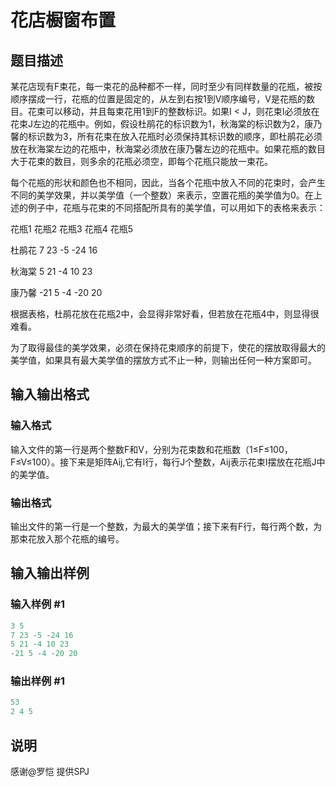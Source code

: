 # 花店橱窗布置

## 题目描述

某花店现有F束花，每一束花的品种都不一样，同时至少有同样数量的花瓶，被按顺序摆成一行，花瓶的位置是固定的，从左到右按1到V顺序编号，V是花瓶的数目。花束可以移动，并且每束花用1到F的整数标识。如果I < J，则花束I必须放在花束J左边的花瓶中。例如，假设杜鹃花的标识数为1，秋海棠的标识数为2，康乃馨的标识数为3，所有花束在放入花瓶时必须保持其标识数的顺序，即杜鹃花必须放在秋海棠左边的花瓶中，秋海棠必须放在康乃馨左边的花瓶中。如果花瓶的数目大于花束的数目，则多余的花瓶必须空，即每个花瓶只能放一束花。

每个花瓶的形状和颜色也不相同，因此，当各个花瓶中放入不同的花束时，会产生不同的美学效果，并以美学值（一个整数）来表示，空置花瓶的美学值为0。在上述的例子中，花瓶与花束的不同搭配所具有的美学值，可以用如下的表格来表示：

花瓶1 花瓶2 花瓶3 花瓶4 花瓶5

杜鹃花 7 23 -5 -24 16

秋海棠 5 21 -4 10 23

康乃馨 -21 5 -4 -20 20

根据表格，杜鹃花放在花瓶2中，会显得非常好看，但若放在花瓶4中，则显得很难看。

为了取得最佳的美学效果，必须在保持花束顺序的前提下，使花的摆放取得最大的美学值，如果具有最大美学值的摆放方式不止一种，则输出任何一种方案即可。

## 输入输出格式

### 输入格式

输入文件的第一行是两个整数F和V，分别为花束数和花瓶数（1≤F≤100，F≤V≤100）。接下来是矩阵Aij,它有I行，每行J个整数，Aij表示花束I摆放在花瓶J中的美学值。

### 输出格式

输出文件的第一行是一个整数，为最大的美学值；接下来有F行，每行两个数，为那束花放入那个花瓶的编号。

## 输入输出样例

### 输入样例 #1

```cpp
3 5
7 23 -5 -24 16
5 21 -4 10 23
-21 5 -4 -20 20

```
### 输出样例 #1

```cpp
53
2 4 5

```
## 说明

感谢@罗恺 提供SPJ

